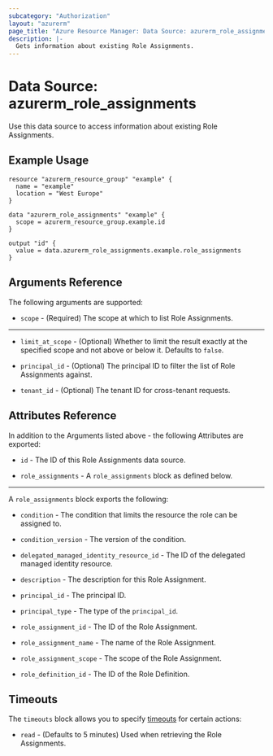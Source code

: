```yaml
---
subcategory: "Authorization"
layout: "azurerm"
page_title: "Azure Resource Manager: Data Source: azurerm_role_assignments"
description: |-
  Gets information about existing Role Assignments.
---
```


# Data Source: azurerm_role_assignments

Use this data source to access information about existing Role Assignments.

## Example Usage

```hcl
resource "azurerm_resource_group" "example" {
  name = "example"
  location = "West Europe"
}

data "azurerm_role_assignments" "example" {
  scope = azurerm_resource_group.example.id
}

output "id" {
  value = data.azurerm_role_assignments.example.role_assignments
}
```

## Arguments Reference

The following arguments are supported:

* `scope` - (Required) The scope at which to list Role Assignments.


---

* `limit_at_scope` - (Optional) Whether to limit the result exactly at the specified scope and not above or below it. Defaults to `false`.

* `principal_id` - (Optional) The principal ID to filter the list of Role Assignments against.

* `tenant_id` - (Optional) The tenant ID for cross-tenant requests.

## Attributes Reference

In addition to the Arguments listed above - the following Attributes are exported: 

* `id` - The ID of this Role Assignments data source.

* `role_assignments` - A `role_assignments` block as defined below.

---

A `role_assignments` block exports the following:

* `condition` - The condition that limits the resource the role can be assigned to.

* `condition_version` - The version of the condition.

* `delegated_managed_identity_resource_id` - The ID of the delegated managed identity resource.

* `description` - The description for this Role Assignment.

* `principal_id` - The principal ID.

* `principal_type` - The type of the `principal_id`.

* `role_assignment_id` - The ID of the Role Assignment.

* `role_assignment_name` - The name of the Role Assignment.

* `role_assignment_scope` - The scope of the Role Assignment.

* `role_definition_id` - The ID of the Role Definition.

## Timeouts

The `timeouts` block allows you to specify [timeouts](https://www.terraform.io/language/resources/syntax#operation-timeouts) for certain actions:

* `read` - (Defaults to 5 minutes) Used when retrieving the Role Assignments.